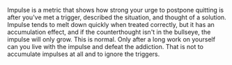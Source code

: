 Impulse is a metric that shows how strong your urge to postpone quitting is after you've met a trigger, described the situation, and thought of a solution. Impulse tends to melt down quickly when treated correctly, but it has an accumulation effect, and if the counterthought isn't in the bullseye, the impulse will only grow. This is normal. Only after a long work on yourself can you live with the impulse and defeat the addiction. That is not to accumulate impulses at all and to ignore the triggers.
